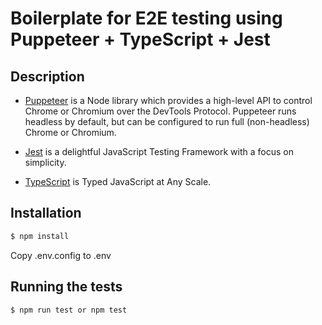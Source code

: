 # Boilerplate for E2E testing using Puppeteer + TypeScript + Jest

## Description

* [Puppeteer](https://github.com/puppeteer/puppeteer) is a Node library which provides a high-level API to control Chrome or Chromium over the DevTools Protocol. Puppeteer runs headless by default, but can be configured to run full (non-headless) Chrome or Chromium.

* [Jest](https://jestjs.io/en/) is a delightful JavaScript Testing Framework with a focus on simplicity.

* [TypeScript](https://www.typescriptlang.org/) is Typed JavaScript at Any Scale.

## Installation

```bash
$ npm install
```

Copy .env.config to .env

## Running the tests

```bash
$ npm run test or npm test
```


